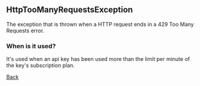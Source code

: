## HttpTooManyRequestsException
The exception that is thrown when a HTTP request ends in a 429 Too Many Requests error.

### When is it used?
It's used when an api key has been used more than the limit per minute of the key's subscription plan.

[Back](https://eloyespinosa.github.io/Weather.NET/docs/exceptions)
